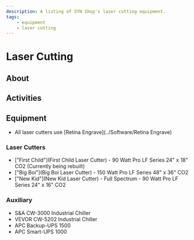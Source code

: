 ```yaml
---
description: A listing of SYN Shop's laser cutting equipment.
tags:
    - equipment
    - laser cutting
---
```

# Laser Cutting

## About
## Activities

## Equipment
* All laser cutters use [Retina Engrave](../Software/Retina Engrave)

### Laser Cutters
* ["First Child"](First Child Laser Cutter) -  90 Watt Pro LF Series 24" x 18" CO2 (Currently being rebuilt)
* ["Big Boi"](Big Boi Laser Cutter) - 150 Watt Pro LF Series 48" x 36" CO2
* ["New Kid"](New Kid Laser Cutter) - Full Spectrum -  90 Watt Pro LF Series 24" x 16" CO2

### Auxiliary
* S&A CW-3000 Industrial Chiller
* VEVOR CW-5202 Industrial Chiller
* APC Backup-UPS 1500
* APC Smart-UPS 1000
